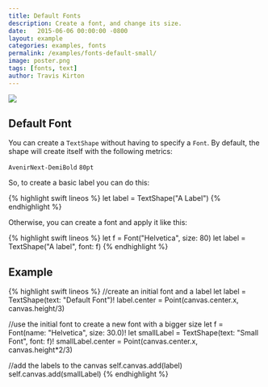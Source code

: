 ```yaml
---
title: Default Fonts
description: Create a font, and change its size.
date:   2015-06-06 00:00:00 -0800
layout: example
categories: examples, fonts
permalink: /examples/fonts-default-small/
image: poster.png
tags: [fonts, text]
author: Travis Kirton
---
```

![](default-small.png)

## Default Font
You can create a `TextShape` without having to specify a `Font`. By default, the shape will create itself with the following metrics:

`AvenirNext-DemiBold`
`80pt`

So, to create a basic label you can do this:

{% highlight swift lineos %}
let label = TextShape("A Label")
{% endhighlight %}

Otherwise, you can create a font and apply it like this:

{% highlight swift lineos %}
let f = Font("Helvetica", size: 80)
let label = TextShape("A label", font: f)
{% endhighlight %}

## Example
{% highlight swift lineos %}
//create an initial font and a label
let label = TextShape(text: "Default Font")!
label.center = Point(canvas.center.x, canvas.height/3)

//use the initial font to create a new font with a bigger size
let f = Font(name: "Helvetica", size: 30.0)!
let smallLabel = TextShape(text: "Small Font", font: f)!
smallLabel.center = Point(canvas.center.x, canvas.height*2/3)

//add the labels to the canvas
self.canvas.add(label)
self.canvas.add(smallLabel)
{% endhighlight %}
